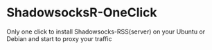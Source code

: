 # ShadowsocksR-OneClick
Only one click to install Shadowsocks-RSS(server) on your Ubuntu or Debian and start to proxy your traffic
